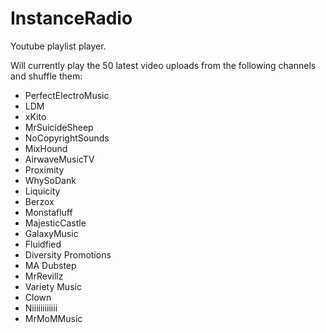InstanceRadio
=============

Youtube playlist player.


Will currently play the 50 latest video uploads from the following channels and shuffle them:

- PerfectElectroMusic
- LDM
- xKito
- MrSuicideSheep
- NoCopyrightSounds
- MixHound
- AirwaveMusicTV
- Proximity
- WhySoDank
- Liquicity
- Berzox
- Monstafluff
- MajesticCastle
- GalaxyMusic
- Fluidfied
- Diversity Promotions
- MA Dubstep
- MrRevillz
- Variety Music
- Clown
- Niiiiiiiiiiii
- MrMoMMusic
